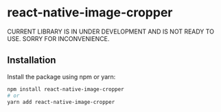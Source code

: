 # react-native-image-cropper

CURRENT LIBRARY IS IN UNDER DEVELOPMENT AND IS NOT READY TO USE. SORRY FOR INCONVENIENCE.
## Installation

Install the package using npm or yarn:

```bash
npm install react-native-image-cropper
# or
yarn add react-native-image-cropper